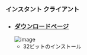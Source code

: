 ### インスタント クライアント

- ### [ダウンロードページ](https://www.oracle.com/database/technologies/instant-client/downloads.html)
  ![image](https://user-images.githubusercontent.com/1501327/174200802-d5c9d1e6-4796-49d4-bb7a-97b3a6cd7bb4.png)
  - 32ビットのインストール 
